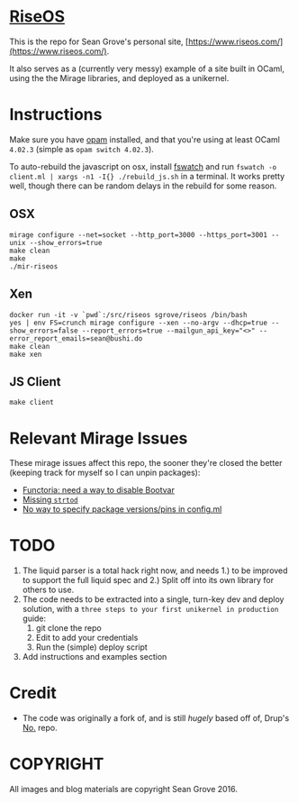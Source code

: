 [RiseOS](https://www.riseos.com)
===

This is the repo for Sean Grove's personal site, [https://www.riseos.com/](https://www.riseos.com/).

It also serves as a (currently very messy) example of a site built in OCaml, using the the Mirage libraries, and deployed as a unikernel.

Instructions
====

Make sure you have [opam](https://opam.ocaml.org/doc/Install.html#Usingyourdistribution39spackagesystem) installed, and that you're using at least OCaml `4.02.3` (simple as `opam switch 4.02.3`).

To auto-rebuild the javascript on osx, install [fswatch](https://github.com/emcrisostomo/fswatch) and run `fswatch -o client.ml | xargs -n1 -I{} ./rebuild_js.sh` in a terminal. It works pretty well, though there can be random delays in the rebuild for some reason.

OSX
---
    mirage configure --net=socket --http_port=3000 --https_port=3001 --unix --show_errors=true
    make clean
    make
    ./mir-riseos

Xen
---
    docker run -it -v `pwd`:/src/riseos sgrove/riseos /bin/bash
    yes | env FS=crunch mirage configure --xen --no-argv --dhcp=true --show_errors=false --report_errors=true --mailgun_api_key="<>" --error_report_emails=sean@bushi.do
    make clean
    make xen

JS Client
---
    make client

Relevant Mirage Issues
========
These mirage issues affect this repo, the sooner they're closed the better (keeping track for myself so I can unpin packages):

 * [Functoria: need a way to disable Bootvar](https://github.com/mirage/mirage/issues/493)
 * [Missing `strtod`](https://github.com/mirage/mirage-platform/issues/118)
 * [No way to specify package versions/pins in config.ml](https://github.com/mirage/mirage/issues/499)

TODO
====

 1. The liquid parser is a total hack right now, and needs 1.) to be improved to support the full liquid spec and 2.) Split off into its own library for others to use.
 1. The code needs to be extracted into a single, turn-key dev and deploy solution, with a `three steps to your first unikernel in production` guide:
    1. git clone the repo
    1. Edit to add your credentials
    1. Run the (simple) deploy script
 1. Add instructions and examples section

Credit
======

* The code was originally a fork of, and is still *hugely* based off of, Drup's [No.](https://github.com/Drup/No.) repo.

COPYRIGHT
=========

All images and blog materials are copyright Sean Grove 2016. 
